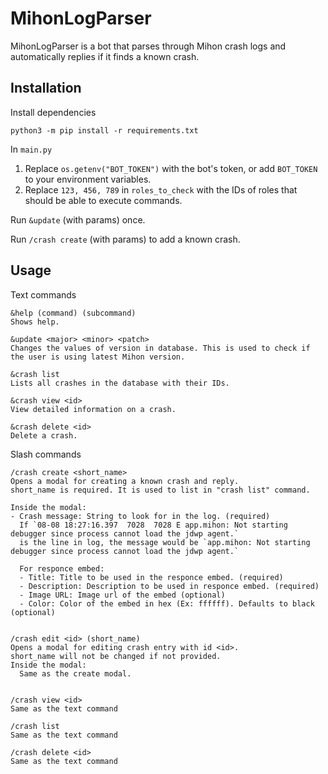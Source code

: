 # MihonLogParser
MihonLogParser is a bot that parses through Mihon crash logs and automatically replies if it finds a known crash.

## Installation
Install dependencies
```
python3 -m pip install -r requirements.txt
```
In `main.py`
1. Replace `os.getenv("BOT_TOKEN")` with the bot's token, or add `BOT_TOKEN` to your environment variables.
2. Replace `123, 456, 789` in `roles_to_check` with the IDs of roles that should be able to execute commands.

Run `&update` (with params) once.

Run `/crash create` (with params) to add a known crash.

## Usage
Text commands
```
&help (command) (subcommand)
Shows help.

&update <major> <minor> <patch>
Changes the values of version in database. This is used to check if the user is using latest Mihon version.

&crash list
Lists all crashes in the database with their IDs.

&crash view <id>
View detailed information on a crash.

&crash delete <id>
Delete a crash.
```
Slash commands
```
/crash create <short_name>
Opens a modal for creating a known crash and reply.
short_name is required. It is used to list in "crash list" command.

Inside the modal:
- Crash message: String to look for in the log. (required)
  If `08-08 18:27:16.397  7028  7028 E app.mihon: Not starting debugger since process cannot load the jdwp agent.`
  is the line in log, the message would be `app.mihon: Not starting debugger since process cannot load the jdwp agent.`

  For responce embed:
  - Title: Title to be used in the responce embed. (required)
  - Description: Description to be used in responce embed. (required)
  - Image URL: Image url of the embed (optional)
  - Color: Color of the embed in hex (Ex: ffffff). Defaults to black (optional)


/crash edit <id> (short_name)
Opens a modal for editing crash entry with id <id>.
short_name will not be changed if not provided.
Inside the modal:
  Same as the create modal.


/crash view <id>
Same as the text command

/crash list
Same as the text command

/crash delete <id>
Same as the text command
```

